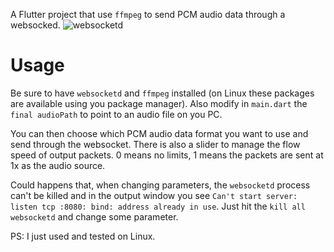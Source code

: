 A Flutter project that use `ffmpeg` to send PCM audio data through a websocked.
![websocketd](https://github.com/user-attachments/assets/f31a793a-400c-40a2-8bf5-8d798576d945)

# Usage

Be sure to have `websocketd` and `ffmpeg` installed (on Linux these packages are available using you package manager).
Also modify in `main.dart` the `final audioPath` to point to an audio file on you PC.

You can then choose which PCM audio data format you want to use and send through the websocket.
There is also a slider to manage the flow speed of output packets. 0 means no limits, 1 means the packets are sent at 1x as the audio source.

Could happens that, when changing parameters, the `websocketd` process can't be killed and in the output window you see `Can't start server: listen tcp :8080: bind: address already in use`. Just hit the `kill all websocketd` and change some parameter.

PS: I just used and tested on Linux.
